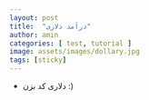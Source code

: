 ```yaml
---
layout: post
title:  "درآمد دلاری"
author: amin
categories: [ test, tutorial ]
image: assets/images/dollary.jpg
tags: [sticky]
---
```


* دلاری کد بزن :)